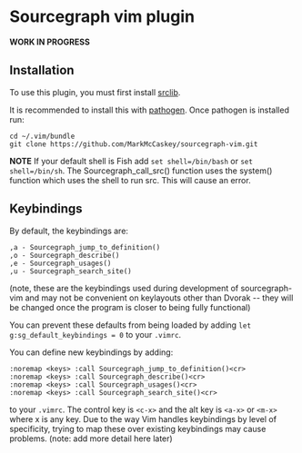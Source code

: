 # Sourcegraph vim plugin

**WORK IN PROGRESS**

## Installation

To use this plugin, you must first install [srclib](https://srclib.org).

It is recommended to install this with [pathogen](https://github.com/tpope/vim-pathogen).
Once pathogen is installed run:
```
cd ~/.vim/bundle
git clone https://github.com/MarkMcCaskey/sourcegraph-vim.git
```
**NOTE**
If your default shell is Fish add `set shell=/bin/bash` or `set shell=/bin/sh`.  The Sourcegraph_call_src() function uses the system() function which uses the shell to run src.  This will cause an error.

## Keybindings

By default, the keybindings are:
```
,a - Sourcegraph_jump_to_definition()
,o - Sourcegraph_describe()
,e - Sourcegraph_usages()
,u - Sourcegraph_search_site()
```
(note, these are the keybindings used during development of sourcegraph-vim and may not be convenient on keylayouts other than Dvorak -- they will be changed once the program is closer to being fully functional)


You can prevent these defaults from being loaded by adding `let g:sg_default_keybindings = 0` to your `.vimrc`.

You can define new keybindings by adding:
```
:noremap <keys> :call Sourcegraph_jump_to_definition()<cr>
:noremap <keys> :call Sourcegraph_describe()<cr>
:noremap <keys> :call Sourcegraph_usages()<cr>
:noremap <keys> :call Sourcegraph_search_site()<cr>
```
to your `.vimrc`.
The control key is `<c-x>` and the alt key is `<a-x>` or `<m-x>` where x is any key.
Due to the way Vim handles keybindings by level of specificity, trying to map these over existing keybindings may cause problems.
(note: add more detail here later)
